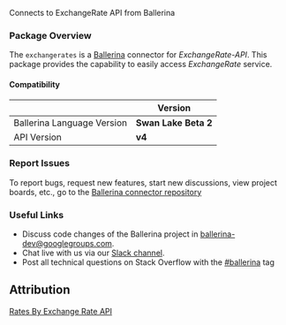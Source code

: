Connects to ExchangeRate API from Ballerina

### Package Overview
The `exchangerates` is a [Ballerina](https://ballerina.io/) connector for *ExchangeRate-API*.
This package provides the capability to easily access *ExchangeRate* service.

#### Compatibility
|                               | Version               |
|-------------------------------|-----------------------|
| Ballerina Language Version    | **Swan Lake Beta 2** |
| API Version                   | **v4**               |

### Report Issues
To report bugs, request new features, start new discussions, view project boards, etc., go to the [Ballerina connector repository](https://github.com/ballerina-platform/ballerinax-openapi-connectors)
### Useful Links
- Discuss code changes of the Ballerina project in [ballerina-dev@googlegroups.com](mailto:ballerina-dev@googlegroups.com).
- Chat live with us via our [Slack channel](https://ballerina.io/community/slack/).
- Post all technical questions on Stack Overflow with the [#ballerina](https://stackoverflow.com/questions/tagged/ballerina) tag

## Attribution
<a href="https://www.exchangerate-api.com">Rates By Exchange Rate API</a>